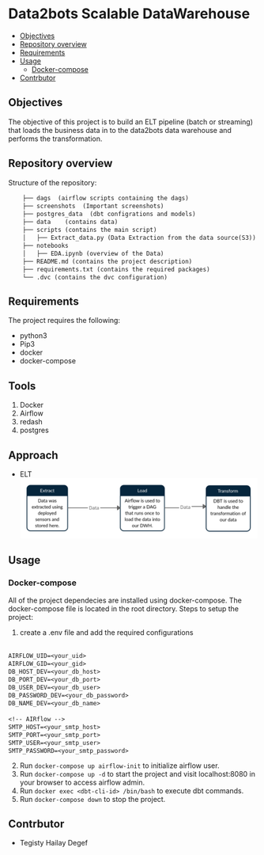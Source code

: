 #  Data2bots Scalable DataWarehouse

<!-- Table of contents -->
- [Objectives](#objectives)
- [Repository overview](#repository-overview)
- [Requirements](#requirements)
- [Usage](#usage)
  - [Docker-compose](#docker-compose)
- [Contrbutor](#contrbutors)

## Objectives
The objective of this project is to build an ELT pipeline (batch or streaming) that loads the business data in to the data2bots data warehouse and performs the transformation.

## Repository overview
 Structure of the repository:
 
        ├── dags  (airflow scripts containing the dags)
        ├── screenshots  (Important screenshots)
        ├── postgres_data  (dbt configrations and models)
        ├── data    (contains data)
        ├── scripts (contains the main script)
        │   ├── Extract_data.py (Data Extraction from the data source(S3))
        ├── notebooks	
        │   ├── EDA.ipynb (overview of the Data)
        ├── README.md (contains the project description)
        ├── requirements.txt (contains the required packages)
        └── .dvc (contains the dvc configuration)

## Requirements
The project requires the following:
- python3
- Pip3
- docker
- docker-compose

## Tools
1. Docker
2. Airflow
3. redash
4. postgres

## Approach
- ELT
![](postgres_data/Data2Bots/snapshots/ELT.png)

## Usage
### Docker-compose
All of the project dependecies are installed using docker-compose. The docker-compose file is located in the root directory.
Steps to setup the project:
1. create a .env file and add the required configurations
  ```

AIRFLOW_UID=<your_uid>
AIRFLOW_GID=<your_gid>
DB_HOST_DEV=<your_db_host>
DB_PORT_DEV=<your_db_port>
DB_USER_DEV=<your_db_user>
DB_PASSWORD_DEV=<your_db_password>
DB_NAME_DEV=<your_db_name>

<!-- AIRflow -->
SMTP_HOST=<your_smtp_host>
SMTP_PORT=<your_smtp_port>
SMTP_USER=<your_smtp_user>
SMTP_PASSWORD=<your_smtp_password>

  ```
2. Run `docker-compose up airflow-init` to initialize airflow user.
3. Run `docker-compose up -d` to start the project and visit localhost:8080 in your browser to access airflow admin.
4. Run `docker exec <dbt-cli-id> /bin/bash` to execute dbt commands.
5. Run `docker-compose down` to stop the project.





## Contrbutor
- Tegisty Hailay Degef
